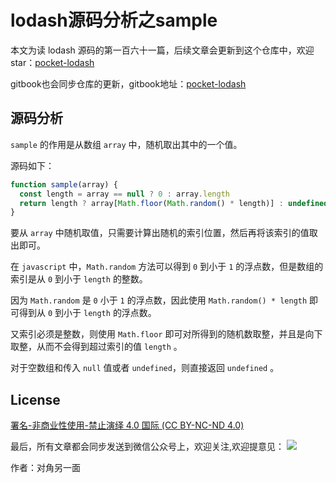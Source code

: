 # lodash源码分析之sample

本文为读 lodash 源码的第一百六十一篇，后续文章会更新到这个仓库中，欢迎 star：[pocket-lodash](https://github.com/yeyuqiudeng/pocket-lodash)

gitbook也会同步仓库的更新，gitbook地址：[pocket-lodash](https://www.gitbook.com/book/yeyuqiudeng/pocket-lodash/details)

## 源码分析

`sample` 的作用是从数组 `array` 中，随机取出其中的一个值。

源码如下：

```javascript
function sample(array) {
  const length = array == null ? 0 : array.length
  return length ? array[Math.floor(Math.random() * length)] : undefined
}
```

要从 `array` 中随机取值，只需要计算出随机的索引位置，然后再将该索引的值取出即可。

在 `javascript` 中，`Math.random` 方法可以得到 `0` 到小于 `1` 的浮点数，但是数组的索引是从 `0` 到小于 `length` 的整数。

因为 `Math.random` 是 `0` 小于 `1` 的浮点数，因此使用 `Math.random() * length` 即可得到从 `0` 到小于 `length` 的浮点数。

又索引必须是整数，则使用 `Math.floor` 即可对所得到的随机数取整，并且是向下取整，从而不会得到超过索引的值 `length` 。

对于空数组和传入 `null` 值或者 `undefined`，则直接返回 `undefined` 。

## License

[署名-非商业性使用-禁止演绎 4.0 国际 (CC BY-NC-ND 4.0)](http://creativecommons.org/licenses/by-nc-nd/4.0/)

最后，所有文章都会同步发送到微信公众号上，欢迎关注,欢迎提意见：  ![](https://raw.githubusercontent.com/yeyuqiudeng/resource/master/images/qrcode_front-end-article.jpg) 

作者：对角另一面 